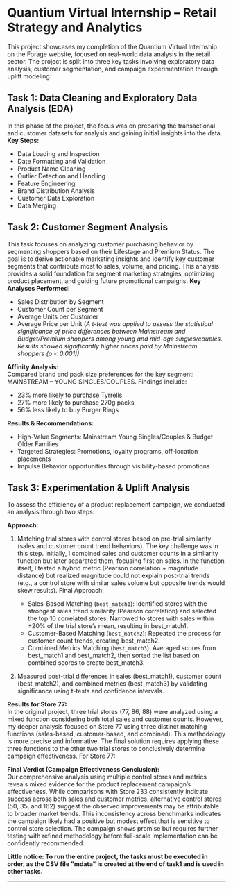 # Quantium Virtual Internship – Retail Strategy and Analytics  
This project showcases my completion of the Quantium Virtual Internship on the Forage website, focused on real-world data analysis in the retail sector. The project is split into three key tasks involving exploratory data analysis, customer segmentation, and campaign experimentation through uplift modeling:

## Task 1: Data Cleaning and Exploratory Data Analysis (EDA)  
In this phase of the project, the focus was on preparing the transactional and customer datasets for analysis and gaining initial insights into the data.
**Key Steps:**  
- Data Loading and Inspection  
- Date Formatting and Validation  
- Product Name Cleaning  
- Outlier Detection and Handling  
- Feature Engineering  
- Brand Distribution Analysis  
- Customer Data Exploration  
- Data Merging  

## Task 2: Customer Segment Analysis  
This task focuses on analyzing customer purchasing behavior by segmenting shoppers based on their Lifestage and Premium Status. The goal is to derive actionable marketing insights and identify key customer segments that contribute most to sales, volume, and pricing.
This analysis provides a solid foundation for segment marketing strategies, optimizing product placement, and guiding future promotional campaigns.
**Key Analyses Performed:**  
- Sales Distribution by Segment  
- Customer Count per Segment  
- Average Units per Customer  
- Average Price per Unit (*A t-test was applied to assess the statistical significance of price differences between Mainstream and Budget/Premium shoppers among young and mid-age singles/couples. Results showed significantly higher prices paid by Mainstream shoppers (*p* < 0.001))*  

**Affinity Analysis:**  
Compared brand and pack size preferences for the key segment: MAINSTREAM – YOUNG SINGLES/COUPLES. Findings include:
- 23% more likely to purchase Tyrrells  
- 27% more likely to purchase 270g packs  
- 56% less likely to buy Burger Rings  

**Results & Recommendations:**  
- High-Value Segments: Mainstream Young Singles/Couples & Budget Older Families  
- Targeted Strategies: Promotions, loyalty programs, off-location placements  
- Impulse Behavior opportunities through visibility-based promotions  

## Task 3: Experimentation & Uplift Analysis  
To assess the efficiency of a product replacement campaign, we conducted an analysis through two steps:

**Approach:**  
1. Matching trial stores with control stores based on pre-trial similarity (sales and customer count trend behaviors).
The key challenge was in this step. Initially, I combined sales and customer counts in a similarity function but later separated them, focusing first on sales. In the function itself, I tested a hybrid metric (Pearson correlation + magnitude distance) but realized magnitude could not explain post-trial trends (e.g., a control store with similar sales volume but opposite trends would skew results).
Final Approach: 
   - Sales-Based Matching (`best_match1`):
Identified stores with the strongest sales trend similarity (Pearson correlation) and selected the top 10 correlated stores. Narrowed to stores with sales within ±20% of the trial store’s mean, resulting in best_match1.
   - Customer-Based Matching (`best_match2`):
Repeated the process for customer count trends, creating best_match2.
   - Combined Metrics Matching (`best_match3`):
  Averaged scores from best_match1 and best_match2, then sorted the list based on combined scores to create best_match3.

2. Measured post-trial differences in sales (best_match1), customer count (best_match2), and combined metrics (best_match3) by validating significance using t-tests and confidence intervals.

**Results for Store 77:**  
In the original project, three trial stores (77, 86, 88) were analyzed using a mixed function considering both total sales and customer counts. However, my deeper analysis focused on Store 77 using three distinct matching functions (sales-based, customer-based, and combined). This methodology is more precise and informative. The final solution requires applying these three functions to the other two trial stores to conclusively determine campaign effectiveness. For Store 77:

**Final Verdict (Campaign Effectiveness Conclusion):**  
Our comprehensive analysis using multiple control stores and metrics reveals mixed evidence for the product replacement campaign’s effectiveness. While comparisons with Store 233 consistently indicate success across both sales and customer metrics, alternative control stores (50, 35, and 162) suggest the observed improvements may be attributable to broader market trends. This inconsistency across benchmarks indicates the campaign likely had a positive but modest effect that is sensitive to control store selection. The campaign shows promise but requires further testing with refined methodology before full-scale implementation can be confidently recommended.


**Little notice: To run the entire project, the tasks must be executed in order, as the CSV file "mdata" is created at the end of task1 and is used in other tasks.**

---
